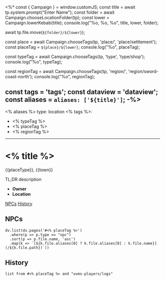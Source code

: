 <%* const { Campaign } = window.customJS;
const title = await tp.system.prompt("Enter Name");
const folder = await Campaign.chooseLocationFolder(tp);
const lower = Campaign.lowerKebab(title);
console.log("%o, %o, %o", title, lower, folder);

await tp.file.move(`${folder}/${lower}`);

const place = await Campaign.chooseTags(tp, 'place/', 'place/settlement');
const placeTag = `${place}/${lower}`;
console.log("%o", placeTag);

const typeTag = await Campaign.chooseTags(tp, 'type', 'type/shop');
console.log("%o", typeTag);

const regionTag = await Campaign.chooseTags(tp, 'region/', 'region/sword-coast-north');
console.log("%o", regionTag);

const tags = 'tags';
const dataview = 'dataview';
const aliases = `aliases: ['${title}']`;
-%>
---
<% aliases %>
type: location
<% tags %>: 
- <% typeTag %>
- <% placeTag %>
- <% regionTag %>
---
# <% title %>
<span class="subhead">{{placeType}}, {{town}}</span>

TL;DR description

- **Owner**
- **Location**

<span class="nav">[NPCs](#NPCs) [History](#History)</span>

## NPCs

```<% dataview %>js
dv.list(dv.pages('#<% placeTag %>')
  .where(p => p.type == "npc")
  .sort(p => p.file.name, 'asc')
  .map(k => `[${k.file.aliases[0] ? k.file.aliases[0] : k.file.name}](/${k.file.path})`))
```

## History
```<% dataview %>
list from #<% placeTag %> and "uvms-players/logs"
```